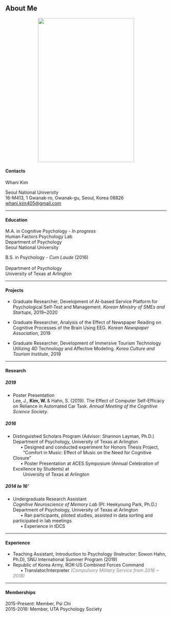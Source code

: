 ## About Me 

<p align="center">

<img src="https://user-images.githubusercontent.com/46833402/55656116-f266ab00-5830-11e9-9bd8-70b9aa33dd8a.jpg" width="300" height="450">


</p> 

<p align="center">
	
<h4> Contacts </h4>
Whani Kim <br> 

Seoul National University <br>
16-M413, 1 Gwanak-ro, Gwanak-gu, Seoul, Korea 08826  <br>
whani.kim405@gmail.com <br>

</p> 

***

#### Education <br>
M.A. in Cognitive Psychology - *In progress* <br>
Human Factors Psychology Lab <br>
Department of Psychology <br>
Seoul National University <br>


B.S. in Psychology - *Cum Laude* (2016)<br>  	
Department of Psychology  <br>
University of Texas at Arlington <br>	
	

***

#### Projects 
* Graduate Researcher, Development of AI-based Service Platform for Psychological Self-Test and Management. *Korean Ministry of SMEs and Startups*, 2019~2020
* Graduate Researcher, Analysis of the Effect of Newspaper Reading on Cognitive Processes of the Brain Using EEG. *Korean Newspaper Association*, 2019

* Graduate Researcher, Development of Immersive Tourism Technology Utilizing 4D Technology and Affective Modeling. *Korea Culture and Tourism Institute*, 2019 

***

#### Research  <br>

##### 2019
* Poster Presentation <br>
Lee, J., <b>Kim, W. </b> & Hahn, S. (2019). The Effect of Computer Self-Efficacy on Reliance in Automated Car Task. *Annual Meeting of the Cognitive Science Society.*

##### 2016  	
* Distinguished Scholars Program (Advisor: Shannon Layman, Ph.D.) <br>
Department of Psychology, University of Texas at Arlington <br>
&nbsp;&nbsp;&nbsp;&nbsp;&nbsp; • Designed and conducted experiment for Honors Thesis Project, <br>
&nbsp;&nbsp;&nbsp;&nbsp;&nbsp;&nbsp;&nbsp; “Comfort in Music: Effect of Music on the Need for Cognitive Closure” <br>
&nbsp;&nbsp;&nbsp;&nbsp;&nbsp; • Poster Presentation at ACES Symposium (Annual Celebration of Excellence by Students) at <br>  &nbsp;&nbsp;&nbsp;&nbsp;&nbsp;&nbsp;&nbsp; University of Texas at Arlington  <br>

##### 2014 to 16’
* Undergraduate Research Assistant <br>
*Cognitive Neuroscience of Memory Lab* (PI: Heekyoung Park, Ph.D.) <br>
Department of Psychology, University of Texas at Arlington <br>
&nbsp;&nbsp;&nbsp;&nbsp;&nbsp; • Ran participants, piloted studies, assisted in data sorting and participated in lab meetings <br> 
&nbsp;&nbsp;&nbsp;&nbsp;&nbsp; • Experience in tDCS
		
***			

#### Experience <br>
* Teaching Assistant, Introduction to Psychology (Instructor: Sowon Hahn, Ph.D), SNU International Summer Program (2019) <br> 
* Republic of Korea Army, ROK-US Combined Forces Command <br>
&nbsp;&nbsp;&nbsp;&nbsp;&nbsp; • Translator/Interpreter <span style="color:grey"> *(Compulsory Military Service from 2016 ~ 2018)* </span> <br> 

***

#### Memberships <br>

2015-Present:	Member, Psi Chi <br>
2015-2016:	Member, UTA Psychology Society <br>

